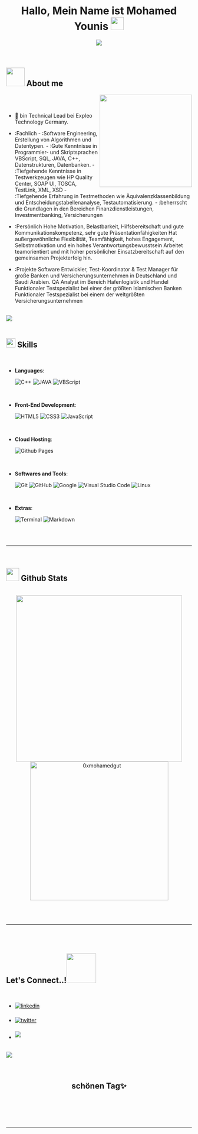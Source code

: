 
<h1 align="center"><b>Hallo, Mein Name ist Mohamed Younis </b><img src="https://media.giphy.com/media/hvRJCLFzcasrR4ia7z/giphy.gif" width="35"></h1>

<p align="center">
  <a href="https://github.com/DenverCoder1/readme-typing-svg"><img src="https://readme-typing-svg.herokuapp.com?font=Time+New+Roman&color=cyan&size=25&center=true&vCenter=true&width=600&height=100&lines=Assalamu+O+Alaikum+Warahmatullah..&hearts;++;Self-taught+Front-End+Developer,;Computer+Science+Student,;CTF+Newbie,;Active+Learner/Researcher,;Love+to+learn+new+stuffs..<3"></a>
</p>


<br>



	
## <picture><img src = "https://github.com/7oSkaaa/7oSkaaa/blob/main/Images/about_me.gif?raw=true" width = 50px></picture> About me

<picture> <img align="right" src="https://github.com/7oSkaaa/7oSkaaa/blob/main/Images/Right_Side.gif?raw=true" width = 250px></picture>

<br><br>

- :school: bin Technical Lead bei Expleo Technology Germany.
- :Fachlich
       - :Software Engineering, Erstellung von Algorithmen und Datentypen.
       - :Gute Kenntnisse in Programmier- und Skriptsprachen VBScript, SQL, JAVA, C++, Datenstrukturen, Datenbanken.
       - :Tiefgehende Kenntnisse in Testwerkzeugen wie HP Quality Center, SOAP UI, TOSCA, TestLink, XML, XSD
       - :Tiefgehende Erfahrung in Testmethoden wie Äquivalenzklassenbildung und Entscheidungstabellenanalyse, Testautomatisierung.
       - :beherrscht die Grundlagen in den Bereichen Finanzdienstleistungen, Investmentbanking, Versicherungen

- :Persönlich
Hohe Motivation, Belastbarkeit, Hilfsbereitschaft und gute Kommunikationskompetenz, sehr gute
Präsentationfähigkeiten
Hat außergewöhnliche Flexibilität, Teamfähigkeit, hohes Engagement, Selbstmotivation und ein hohes
Verantwortungsbewusstsein
Arbeitet teamorientiert und mit hoher persönlicher Einsatzbereitschaft auf den gemeinsamen Projekterfolg hin.

- :Projekte
Software Entwickler, Test-Koordinator & Test Manager für große Banken und Versicherungsunternehmen in
Deutschland und Saudi Arabien.
QA Analyst im Bereich Hafenlogistik und Handel
Funktionaler Testspezialist bei einer der größten Islamischen Banken
Funktionaler Testspezialist bei einem der weltgrößten Versicherungsunternehmen
<br>
<img src="https://user-images.githubusercontent.com/73097560/115834477-dbab4500-a447-11eb-908a-139a6edaec5c.gif"><br><br>

## <img src="https://media2.giphy.com/media/QssGEmpkyEOhBCb7e1/giphy.gif?cid=ecf05e47a0n3gi1bfqntqmob8g9aid1oyj2wr3ds3mg700bl&rid=giphy.gif" width ="25"><b> Skills</b>
<br>


<p align="center">

- **Languages**:
    
    ![C++](https://img.shields.io/badge/C++%20-%2300599C.svg?style=for-the-badge&logo=C++%2B%2B&logoColor=white)
    ![JAVA](https://img.shields.io/badge/JAVA%20-%2314354C.svg?style=for-the-badge&logo=JAVA&logoColor=white)
    ![VBScript](https://img.shields.io/badge/VBScript%20-%2300599C.svg?style=for-the-badge&logo=VBScript%2B%2B&logoColor=white)
	
<br>   
    
- **Front-End Development**:

   ![HTML5](https://img.shields.io/badge/HTML5%20-%23E34F26.svg?style=for-the-badge&logo=html5&logoColor=white)
   ![CSS3](https://img.shields.io/badge/CSS%20-%231572B6.svg?style=for-the-badge&logo=css3&logoColor=white)
   ![JavaScript](https://img.shields.io/badge/JavaScript%20-%23F7DF1E.svg?style=for-the-badge&logo=javascript&logoColor=black)

<br>

- **Cloud Hosting**:

    ![Github Pages](https://img.shields.io/badge/GitHub%20Pages-%23327FC7.svg?style=for-the-badge&logo=github&logoColor=white)
    
<br>

- **Softwares and Tools**:

    ![Git](https://img.shields.io/badge/git-%23F05033.svg?style=for-the-badge&logo=git&logoColor=white)
    ![GitHub](https://img.shields.io/badge/github-%23121011.svg?style=for-the-badge&logo=github&logoColor=white)
    ![Google](https://img.shields.io/badge/google-%234285F4.svg?style=for-the-badge&logo=google&logoColor=white)
    ![Visual Studio Code](https://img.shields.io/badge/Visual%20Studio%20Code-0078d7.svg?style=for-the-badge&logo=visual-studio-code&logoColor=white)
    ![Linux](https://img.shields.io/badge/Linux-FCC624?style=for-the-badge&logo=linux&logoColor=black) 

<br>

- **Extras**:

    ![Terminal](https://img.shields.io/badge/Terminal-%23054020?style=for-the-badge&logo=gnu-bash&logoColor=white)
    ![Markdown](https://img.shields.io/badge/markdown-%23000000.svg?style=for-the-badge&logo=markdown&logoColor=white)   


</p>

<br>
<br>

-----

<br>


## <img src="https://media.giphy.com/media/iY8CRBdQXODJSCERIr/giphy.gif" width="35"><b> Github Stats </b>
<br>

<div align="center">

<a href="https://github.com/mohamedgut/">
  <img src="https://github-readme-stats.vercel.app/api?username=mohamedgut&include_all_commits=true&count_private=true&show_icons=true&line_height=20&title_color=7A7ADB&icon_color=2234AE&text_color=D3D3D3&bg_color=0,000000,130F40" width="450"/>
  <img src="https://github-readme-stats.vercel.app/api/top-langs?username=0xmohamedgut&show_icons=true&locale=en&layout=compact&line_height=20&title_color=7A7ADB&icon_color=2234AE&text_color=D3D3D3&bg_color=0,000000,130F40" width="375"  alt="0xmohamedgut"/>

</a>
</div>

<br>
<br>
<br>

-----

<br>
<br>

## <b> Let's Connect..!</b><img src="https://github.com/0xmohamedgut/0xmohamedgut/raw/main/assets/mdImages/handshake.gif" width ="80">
<br>
<div align='left'>

<ul>

<li>
<a href="https://www.linkedin.com/in/mohamed-younis-b4597885/" target="_blank">
<img src="https://img.shields.io/badge/linkedin:  0xmohamedgut-%2300acee.svg?color=405DE6&style=for-the-badge&logo=linkedin&logoColor=white" alt=linkedin style="margin-bottom: 5px;"/>
</a>
</li>

<br>

<li>
<a href="https://twitter.com/0xmohamedgut" target="_blank">
<img src="https://img.shields.io/badge/twitter:  0xmohamedgut-%2300acee.svg?color=1DA1F2&style=for-the-badge&logo=twitter&logoColor=white" alt=twitter style="margin-bottom: 5px;"/>
</a>
</li>

<br>

<li>
<a href="mailto:0xeng.myounis86@gmail.com" target="_blank">
<img src="https://img.shields.io/badge/gmail:  0xmohamedgut-%23EA4335.svg?style=for-the-badge&logo=gmail&logoColor=white" t=mail style="margin-bottom: 5px;" />
</a>
</li>
	
</ul>
</div>

<br>
<img src="https://user-images.githubusercontent.com/73097560/115834477-dbab4500-a447-11eb-908a-139a6edaec5c.gif">
<br>
<br>
<br>

<div align='center'>

## <b>schönen Tag✨</b>

</div>
<br>
<br>
<br>
<br>

---

<br>
